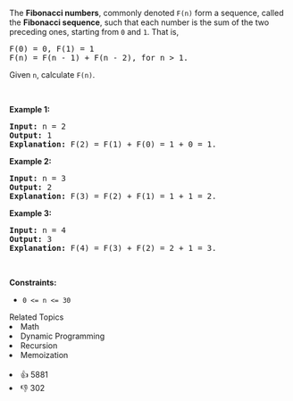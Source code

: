 <p>The <b>Fibonacci numbers</b>, commonly denoted <code>F(n)</code> form a sequence, called the <b>Fibonacci sequence</b>, such that each number is the sum of the two preceding ones, starting from <code>0</code> and <code>1</code>. That is,</p>

<pre>
F(0) = 0, F(1) = 1
F(n) = F(n - 1) + F(n - 2), for n &gt; 1.
</pre>

<p>Given <code>n</code>, calculate <code>F(n)</code>.</p>

<p>&nbsp;</p> 
<p><strong class="example">Example 1:</strong></p>

<pre>
<strong>Input:</strong> n = 2
<strong>Output:</strong> 1
<strong>Explanation:</strong> F(2) = F(1) + F(0) = 1 + 0 = 1.
</pre>

<p><strong class="example">Example 2:</strong></p>

<pre>
<strong>Input:</strong> n = 3
<strong>Output:</strong> 2
<strong>Explanation:</strong> F(3) = F(2) + F(1) = 1 + 1 = 2.
</pre>

<p><strong class="example">Example 3:</strong></p>

<pre>
<strong>Input:</strong> n = 4
<strong>Output:</strong> 3
<strong>Explanation:</strong> F(4) = F(3) + F(2) = 2 + 1 = 3.
</pre>

<p>&nbsp;</p> 
<p><strong>Constraints:</strong></p>

<ul> 
 <li><code>0 &lt;= n &lt;= 30</code></li> 
</ul>

<div><div>Related Topics</div><div><li>Math</li><li>Dynamic Programming</li><li>Recursion</li><li>Memoization</li></div></div><br><div><li>👍 5881</li><li>👎 302</li></div>